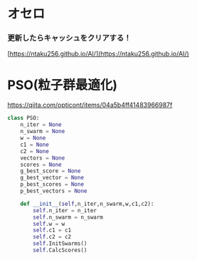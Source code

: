 # オセロ
### 更新したらキャッシュをクリアする！
[https://ntaku256.github.io/AI/](https://ntaku256.github.io/AI/)

# PSO(粒子群最適化)
https://qiita.com/opticont/items/04a5b4ff41483966987f


```python
class PSO:
    n_iter = None
    n_swarm = None
    w = None
    c1 = None
    c2 = None
    vectors = None
    scores = None
    g_best_score = None
    g_best_vector = None
    p_best_scores = None
    p_best_vectors = None

    def __init__(self,n_iter,n_swarm,w,c1,c2):
        self.n_iter = n_iter
        self.n_swarm = n_swarm
        self.w = w
        self.c1 = c1
        self.c2 = c2
        self.InitSwarms()
        self.CalcScores()
```
